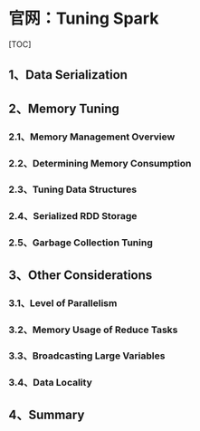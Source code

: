 # 官网：Tuning Spark

[TOC]

## 1、Data Serialization
## 2、Memory Tuning
### 2.1、Memory Management Overview
### 2.2、Determining Memory Consumption
### 2.3、Tuning Data Structures
### 2.4、Serialized RDD Storage
### 2.5、Garbage Collection Tuning
## 3、Other Considerations
### 3.1、Level of Parallelism
### 3.2、Memory Usage of Reduce Tasks
### 3.3、Broadcasting Large Variables
### 3.4、Data Locality
## 4、Summary